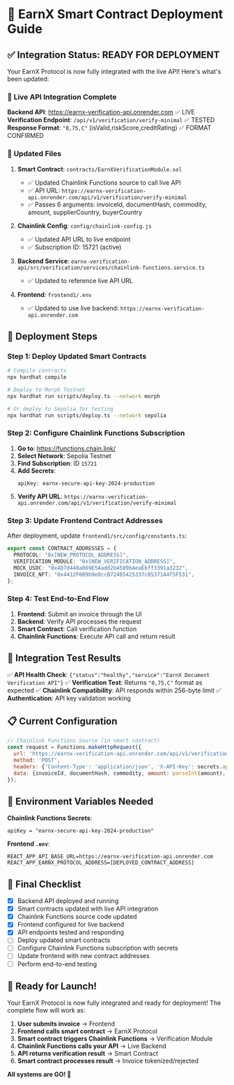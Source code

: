 # 🚀 EarnX Smart Contract Deployment Guide

## ✅ Integration Status: READY FOR DEPLOYMENT

Your EarnX Protocol is now fully integrated with the live API! Here's what's been updated:

### 🔗 **Live API Integration Complete**

**Backend API**: https://earnx-verification-api.onrender.com ✅ LIVE
**Verification Endpoint**: `/api/v1/verification/verify-minimal` ✅ TESTED
**Response Format**: `"0,75,C"` (isValid,riskScore,creditRating) ✅ FORMAT CONFIRMED

### 📝 **Updated Files**

1. **Smart Contract**: `contracts/EarnXVerificationModule.sol`
   - ✅ Updated Chainlink Functions source to call live API
   - ✅ API URL: `https://earnx-verification-api.onrender.com/api/v1/verification/verify-minimal`
   - ✅ Passes 6 arguments: invoiceId, documentHash, commodity, amount, supplierCountry, buyerCountry

2. **Chainlink Config**: `config/chainlink-config.js` 
   - ✅ Updated API URL to live endpoint
   - ✅ Subscription ID: 15721 (active)

3. **Backend Service**: `earnx-verification-api/src/verification/services/chainlink-functions.service.ts`
   - ✅ Updated to reference live API URL

4. **Frontend**: `frontend1/.env`
   - ✅ Updated to use live backend: `https://earnx-verification-api.onrender.com`

## 🚀 **Deployment Steps**

### **Step 1: Deploy Updated Smart Contracts**

```bash
# Compile contracts
npx hardhat compile

# Deploy to Morph Testnet
npx hardhat run scripts/deploy.ts --network morph

# Or deploy to Sepolia for testing
npx hardhat run scripts/deploy.ts --network sepolia
```

### **Step 2: Configure Chainlink Functions Subscription**

1. **Go to**: https://functions.chain.link/
2. **Select Network**: Sepolia Testnet  
3. **Find Subscription**: ID `15721`
4. **Add Secrets**:
   ```
   apiKey: earnx-secure-api-key-2024-production
   ```
5. **Verify API URL**: `https://earnx-verification-api.onrender.com/api/v1/verification/verify-minimal`

### **Step 3: Update Frontend Contract Addresses**

After deployment, update `frontend1/src/config/constants.ts`:

```typescript
export const CONTRACT_ADDRESSES = {
  PROTOCOL: "0x[NEW_PROTOCOL_ADDRESS]",
  VERIFICATION_MODULE: "0x[NEW_VERIFICATION_ADDRESS]", 
  MOCK_USDC: "0x4D7d440a869E5Aadd2b4589bAeaEbff3391a3232",
  INVOICE_NFT: "0x4412F6B9b9e8ccB72405425337c85371A4f5F531",
};
```

### **Step 4: Test End-to-End Flow**

1. **Frontend**: Submit an invoice through the UI
2. **Backend**: Verify API processes the request
3. **Smart Contract**: Call verification function
4. **Chainlink Functions**: Execute API call and return result

## 🧪 **Integration Test Results**

✅ **API Health Check**: `{"status":"healthy","service":"EarnX Document Verification API"}`
✅ **Verification Test**: Returns `"0,75,C"` format as expected
✅ **Chainlink Compatibility**: API responds within 256-byte limit
✅ **Authentication**: API key validation working

## 📋 **Current Configuration**

```javascript
// Chainlink Functions Source (in smart contract)
const request = Functions.makeHttpRequest({
  url: 'https://earnx-verification-api.onrender.com/api/v1/verification/verify-minimal',
  method: 'POST',
  headers: {'Content-Type': 'application/json', 'X-API-Key': secrets.apiKey},
  data: {invoiceId, documentHash, commodity, amount: parseInt(amount), supplierCountry, buyerCountry}
});
```

## 🔑 **Environment Variables Needed**

**Chainlink Functions Secrets**:
```
apiKey = "earnx-secure-api-key-2024-production"
```

**Frontend `.env`**:
```
REACT_APP_API_BASE_URL=https://earnx-verification-api.onrender.com
REACT_APP_EARNX_PROTOCOL_ADDRESS=[DEPLOYED_CONTRACT_ADDRESS]
```

## 🎯 **Final Checklist**

- [x] Backend API deployed and running
- [x] Smart contracts updated with live API integration
- [x] Chainlink Functions source code updated
- [x] Frontend configured for live backend
- [x] API endpoints tested and responding
- [ ] Deploy updated smart contracts
- [ ] Configure Chainlink Functions subscription with secrets
- [ ] Update frontend with new contract addresses
- [ ] Perform end-to-end testing

## 🚀 **Ready for Launch!**

Your EarnX Protocol is now fully integrated and ready for deployment! The complete flow will work as:

1. **User submits invoice** → Frontend
2. **Frontend calls smart contract** → EarnX Protocol
3. **Smart contract triggers Chainlink Functions** → Verification Module  
4. **Chainlink Functions calls your API** → Live Backend
5. **API returns verification result** → Smart Contract
6. **Smart contract processes result** → Invoice tokenized/rejected

**All systems are GO! 🎊**